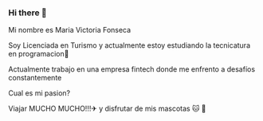 ### Hi there 👋

Mi nombre es Maria Victoria Fonseca 

Soy Licenciada en Turismo y actualmente estoy estudiando la tecnicatura en programacion🙌

Actualmente trabajo en una empresa fintech donde me enfrento a desafíos constantemente

Cual es mi pasion? 

Viajar MUCHO MUCHO!!!<font style="vertical-align: inherit;"><font style="vertical-align: inherit;">✈</font></font> y disfrutar de mis mascotas <font style="vertical-align: inherit;"><font style="vertical-align: inherit;">🐱</font></font> <font style="vertical-align: inherit;"><font style="vertical-align: inherit;">🦮</font></font>
